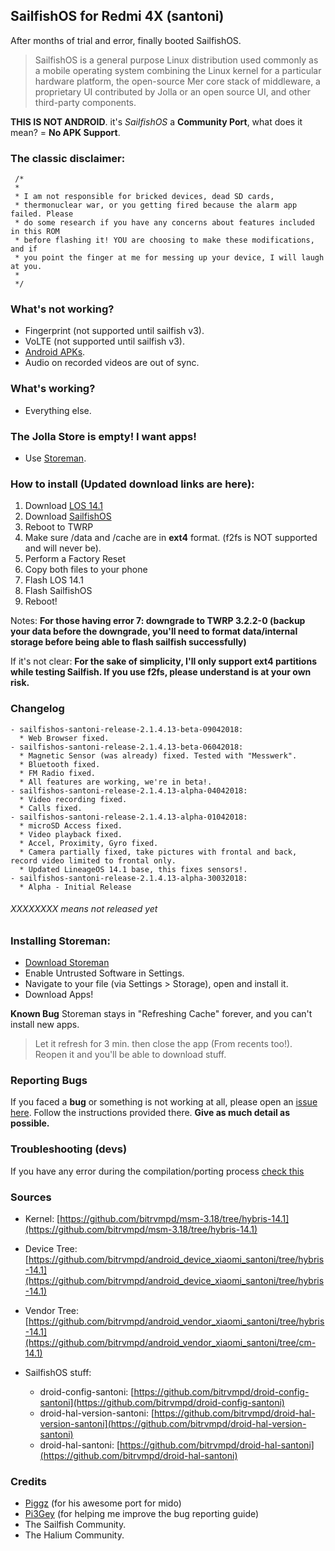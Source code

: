 ## SailfishOS for Redmi 4X (santoni)

After months of trial and error, finally booted SailfishOS. 

> SailfishOS is a general purpose Linux distribution used commonly as a mobile operating system combining the Linux kernel for a particular hardware platform, the open-source Mer core stack of middleware, a proprietary UI contributed by Jolla or an open source UI, and other third-party components.

<a name="no-apk"></a>**THIS IS NOT ANDROID**. it's *SailfishOS* a **Community Port**, what does it mean? = **No APK Support**.



### The classic disclaimer:

```
 /*
 *
 * I am not responsible for bricked devices, dead SD cards,
 * thermonuclear war, or you getting fired because the alarm app failed. Please
 * do some research if you have any concerns about features included in this ROM
 * before flashing it! YOU are choosing to make these modifications, and if
 * you point the finger at me for messing up your device, I will laugh at you.
 *
 */
 ```

### What's not working?
- Fingerprint (not supported until sailfish v3).
- VoLTE (not supported until sailfish v3).
- [Android APKs](#no-apk).
- Audio on recorded videos are out of sync.

### What's working?
- Everything else.

### The Jolla Store is empty! I want apps!
- Use [Storeman](#storeman).

### How to install (Updated download links are here):

1. Download [LOS 14.1](https://sourceforge.net/projects/sailfishos-santoni/files/Loup-ROM-v7.1.2-Sailfish/lineage-14.1-20180401-UNOFFICIAL-santoni.zip/download)
2. Download [SailfishOS](https://sourceforge.net/projects/sailfishos-santoni/files/sailfishos-santoni-release-2.1.4.13-beta-09042018.zip/download)
3. Reboot to TWRP
4. Make sure /data and /cache are in **ext4** format. (f2fs is NOT supported and will never be).
5. Perform a Factory Reset
6. Copy both files to your phone
7. Flash LOS 14.1
8. Flash SailfishOS
9. Reboot!

Notes: **For those having error 7: downgrade to TWRP 3.2.2-0 (backup your data before the downgrade, you'll need to format data/internal storage before being able to flash sailfish successfully)**

If it's not clear: **For the sake of simplicity, I'll only support ext4 partitions while testing Sailfish. If you use f2fs, please understand is at your own risk.**

### Changelog

```
- sailfishos-santoni-release-2.1.4.13-beta-09042018:
  * Web Browser fixed.
- sailfishos-santoni-release-2.1.4.13-beta-06042018:
  * Magnetic Sensor (was already) fixed. Tested with "Messwerk".
  * Bluetooth fixed.
  * FM Radio fixed.
  * All features are working, we're in beta!.
- sailfishos-santoni-release-2.1.4.13-alpha-04042018:
  * Video recording fixed.
  * Calls fixed.
- sailfishos-santoni-release-2.1.4.13-alpha-01042018:
  * microSD Access fixed.
  * Video playback fixed.
  * Accel, Proximity, Gyro fixed.
  * Camera partially fixed, take pictures with frontal and back, record video limited to frontal only.
  * Updated LineageOS 14.1 base, this fixes sensors!.
- sailfishos-santoni-release-2.1.4.13-alpha-30032018:
  * Alpha - Initial Release 
```

###### XXXXXXXX means not released yet

### <a name="storeman"></a>Installing Storeman:
- [Download Storeman](https://openrepos.net/sites/default/files/packages/6416/harbour-storeman-0.0.21-2.armv7hl.rpm)
- Enable Untrusted Software in Settings.
- Navigate to your file (via Settings > Storage), open and install it.
- Download Apps!

**Known Bug**
Storeman stays in "Refreshing Cache" forever, and you can't install new apps.
> Let it refresh for 3 min. then close the app (From recents too!). Reopen it and you'll be able to download stuff.

### Reporting Bugs

If you faced a **bug** or something is not working at all, please open an [issue here](https://github.com/bitrvmpd/sailfish-santoni/issues/new). Follow the instructions provided there.
**Give as much detail as possible.**

### Troubleshooting (devs)

If you have any error during the compilation/porting process [check this](https://bitrvmpd.github.io/sailfish-santoni/Troubleshooting)

### Sources

- Kernel: [https://github.com/bitrvmpd/msm-3.18/tree/hybris-14.1](https://github.com/bitrvmpd/msm-3.18/tree/hybris-14.1)
- Device Tree: [https://github.com/bitrvmpd/android_device_xiaomi_santoni/tree/hybris-14.1](https://github.com/bitrvmpd/android_device_xiaomi_santoni/tree/hybris-14.1)
- Vendor Tree: [https://github.com/bitrvmpd/android_vendor_xiaomi_santoni/tree/hybris-14.1](https://github.com/bitrvmpd/android_vendor_xiaomi_santoni/tree/cm-14.1)

- SailfishOS stuff:
  * droid-config-santoni: [https://github.com/bitrvmpd/droid-config-santoni](https://github.com/bitrvmpd/droid-config-santoni)
  * droid-hal-version-santoni: [https://github.com/bitrvmpd/droid-hal-version-santoni](https://github.com/bitrvmpd/droid-hal-version-santoni)
  * droid-hal-santoni: [https://github.com/bitrvmpd/droid-hal-santoni](https://github.com/bitrvmpd/droid-hal-santoni)
  
### Credits
 - [Piggz](https://github.com/piggz) (for his awesome port for mido)
 - [Pi3Gey](https://github.com/Pi3Gey) (for helping me improve the bug reporting guide)
 - The Sailfish Community.
 - The Halium Community.
